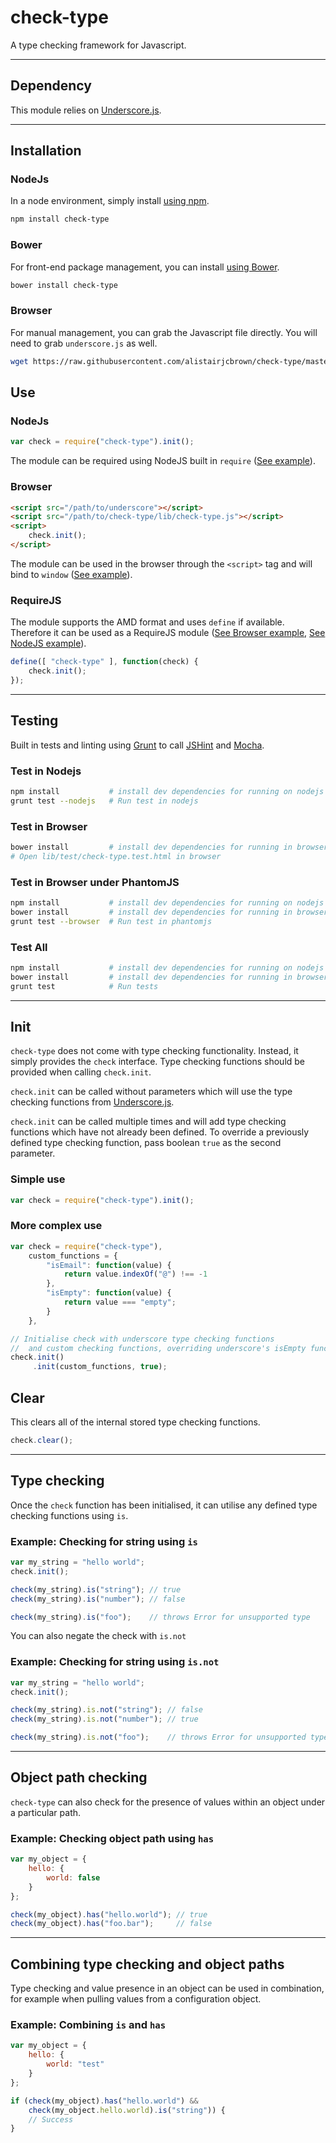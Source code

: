 # check-type

A type checking framework for Javascript.


---


## Dependency

This module relies on [Underscore.js](http://underscorejs.org/).


---




## Installation

### NodeJs

In a node environment, simply install [using npm](https://www.npmjs.org/).

```sh
npm install check-type
```

### Bower

For front-end package management, you can install [using Bower](http://bower.io/).

```sh
bower install check-type
```

### Browser

For manual management, you can grab the Javascript file directly.
You will need to grab `underscore.js` as well.

```sh
wget https://raw.githubusercontent.com/alistairjcbrown/check-type/master/lib/check-type.js
```



## Use

### NodeJs

```js
var check = require("check-type").init();
```

The module can be required using NodeJS built in `require` ([See example](lib/examples/nodejs)).


### Browser

```html
<script src="/path/to/underscore"></script>
<script src="/path/to/check-type/lib/check-type.js"></script>
<script>
    check.init();
</script>
```

The module can be used in the browser through the `<script>` tag and will bind to `window` ([See example](lib/examples/browser)).


### RequireJS

The module supports the AMD format and uses `define` if available. Therefore it can be used as a RequireJS module ([See Browser example](lib/examples/requirejs/browser), [See NodeJS example](lib/examples/requirejs/nodejs)).

```js
define([ "check-type" ], function(check) {
    check.init();
});
```


---


## Testing

Built in tests and linting using [Grunt](http://gruntjs.com/) to call [JSHint](http://www.jshint.com/about/) and [Mocha](http://visionmedia.github.io/mocha/).

### Test in Nodejs

```sh
npm install           # install dev dependencies for running on nodejs
grunt test --nodejs   # Run test in nodejs
```

### Test in Browser

```sh
bower install         # install dev dependencies for running in browser
# Open lib/test/check-type.test.html in browser
```

### Test in Browser under PhantomJS

```sh
npm install           # install dev dependencies for running on nodejs
bower install         # install dev dependencies for running in browser
grunt test --browser  # Run test in phantomjs
```

### Test All

```sh
npm install           # install dev dependencies for running on nodejs
bower install         # install dev dependencies for running in browser
grunt test            # Run tests
```


---


## Init

`check-type` does not come with type checking functionality. Instead, it simply provides the `check` interface. Type checking functions should be  provided when calling `check.init`.

`check.init` can be called without parameters which will use the type checking functions from [Underscore.js](http://underscorejs.org/).

`check.init` can be called multiple times and will add type checking functions which have not already been defined.
To override a previously defined type checking function, pass boolean `true` as the second parameter.

### Simple use

```js
var check = require("check-type").init();
```

### More complex use

```js
var check = require("check-type"),
    custom_functions = {
        "isEmail": function(value) {
            return value.indexOf("@") !== -1
        },
        "isEmpty": function(value) {
            return value === "empty";
        }
    },

// Initialise check with underscore type checking functions
//  and custom checking functions, overriding underscore's isEmpty function
check.init()
     .init(custom_functions, true);
```

## Clear

This clears all of the internal stored type checking functions.

```js
check.clear();
```


---


## Type checking

Once the `check` function has been initialised, it can utilise any defined type checking functions using `is`.

### Example: Checking for string using `is`

```js
var my_string = "hello world";
check.init();

check(my_string).is("string"); // true
check(my_string).is("number"); // false

check(my_string).is("foo");    // throws Error for unsupported type
```

You can also negate the check with `is.not`

### Example: Checking for string using `is.not`

```js
var my_string = "hello world";
check.init();

check(my_string).is.not("string"); // false
check(my_string).is.not("number"); // true

check(my_string).is.not("foo");    // throws Error for unsupported type
```

---


## Object path checking

`check-type` can also check for the presence of values within an object under a particular path.

### Example: Checking object path using `has`

```js
var my_object = {
    hello: {
        world: false
    }
};

check(my_object).has("hello.world"); // true
check(my_object).has("foo.bar");     // false
```


---


## Combining type checking and object paths

Type checking and value presence in an object can be used in combination, for example when pulling values from a configuration object.

### Example: Combining `is` and `has`

```js
var my_object = {
    hello: {
        world: "test"
    }
};

if (check(my_object).has("hello.world") &&
    check(my_object.hello.world).is("string")) {
    // Success
}
```
